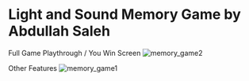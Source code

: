 # Light and Sound Memory Game by Abdullah Saleh

Full Game Playthrough / You Win Screen 
![memory_game2](https://user-images.githubusercontent.com/88620119/160011422-63b6a024-a047-4dd8-8ff2-5a85892d0532.gif)

Other Features
![memory_game1](https://user-images.githubusercontent.com/88620119/160011460-4adb8768-83e9-4aff-930f-cacf0c326f9a.gif)
